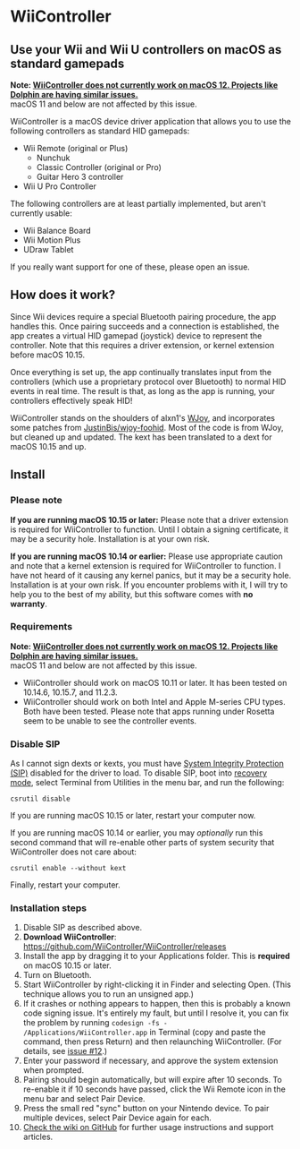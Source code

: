 # WiiController
## Use your Wii and Wii U controllers on macOS as standard gamepads

**Note: [WiiController does not currently work on macOS 12. Projects like Dolphin are having similar issues.](https://github.com/WiiController/WiiController/issues/16#issuecomment-1019526888)**  
macOS 11 and below are not affected by this issue.

WiiController is a macOS device driver application that allows you to use the following controllers as standard HID gamepads:

- Wii Remote (original or Plus)
  - Nunchuk
  - Classic Controller (original or Pro)
  - Guitar Hero 3 controller
- Wii U Pro Controller

The following controllers are at least partially implemented, but aren't currently usable:

- Wii Balance Board
- Wii Motion Plus
- UDraw Tablet

If you really want support for one of these, please open an issue.

## How does it work?

Since Wii devices require a special Bluetooth pairing procedure, the app handles this. Once pairing succeeds and a connection is established, the app creates a virtual HID gamepad (joystick) device to represent the controller. Note that this requires a driver extension, or kernel extension before macOS 10.15.

Once everything is set up, the app continually translates input from the controllers (which use a proprietary protocol over Bluetooth) to normal HID events in real time. The result is that, as long as the app is running, your controllers effectively speak HID!

WiiController stands on the shoulders of alxn1's [WJoy](https://github.com/alxn1/wjoy), and incorporates some patches from [JustinBis/wjoy-foohid](https://github.com/JustinBis/wjoy-foohid). Most of the code is from WJoy, but cleaned up and updated. The kext has been translated to a dext for macOS 10.15 and up.

## Install

### Please note

**If you are running macOS 10.15 or later:** Please note that a driver extension is required for WiiController to function. Until I obtain a signing certificate, it may be a security hole. Installation is at your own risk.

**If you are running macOS 10.14 or earlier:** Please use appropriate caution and note that a kernel extension is required for WiiController to function. I have not heard of it causing any kernel panics, but it may be a security hole. Installation is at your own risk. If you encounter problems with it, I will try to help you to the best of my ability, but this software comes with **no warranty**.

### Requirements

**Note: [WiiController does not currently work on macOS 12. Projects like Dolphin are having similar issues.](https://github.com/WiiController/WiiController/issues/16#issuecomment-1019526888)**  
macOS 11 and below are not affected by this issue.

- WiiController should work on macOS 10.11 or later. It has been tested on 10.14.6, 10.15.7, and 11.2.3.
- WiiController should work on both Intel and Apple M-series CPU types. Both have been tested. Please note that apps running under Rosetta seem to be unable to see the controller events.

### Disable SIP

As I cannot sign dexts or kexts, you must have [System Integrity Protection (SIP)](http://www.imore.com/el-capitan-system-integrity-protection-helps-keep-malware-away) disabled for the driver to load. To disable SIP, boot into [recovery mode](https://support.apple.com/en-ca/HT201314), select Terminal from Utilities in the menu bar, and run the following:

```
csrutil disable
```

If you are running macOS 10.15 or later, restart your computer now.

If you are running macOS 10.14 or earlier, you may _optionally_ run this second command that will re-enable other parts of system security that WiiController does not care about:

```
csrutil enable --without kext
```

Finally, restart your computer.

### Installation steps

1. Disable SIP as described above.
2. **Download WiiController**: https://github.com/WiiController/WiiController/releases
3. Install the app by dragging it to your Applications folder. This is **required** on macOS 10.15 or later.
4. Turn on Bluetooth.
5. Start WiiController by right-clicking it in Finder and selecting Open. (This technique allows you to run an unsigned app.)
6. If it crashes or nothing appears to happen, then this is probably a known code signing issue. It's entirely my fault, but until I resolve it, you can fix the problem by running `codesign -fs - /Applications/WiiController.app` in Terminal (copy and paste the command, then press Return) and then relaunching WiiController. (For details, see [issue #12](https://github.com/WiiController/WiiController/issues/12).)
7. Enter your password if necessary, and approve the system extension when prompted.
8. Pairing should begin automatically, but will expire after 10 seconds. To re-enable it if 10 seconds have passed, click the Wii Remote icon in the menu bar and select Pair Device.
9. Press the small red "sync" button on your Nintendo device. To pair multiple devices, select Pair Device again for each.
10. [Check the wiki on GitHub](https://github.com/WiiController/WiiController/wiki) for further usage instructions and support articles.
